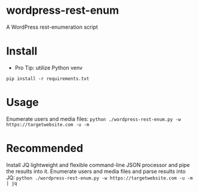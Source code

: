 # wordpress-rest-enum
A WordPress rest-enumeration script

# Install
- Pro Tip: utilize Python venv

`pip install -r requirements.txt`

# Usage
Enumerate users and media files: `python ./wordpress-rest-enum.py -w https://targetwebsite.com -u -m `

# Recommended
Install JQ lightweight and flexible command-line JSON processor and pipe the results into it.
Enumerate users and media files and parse results into JQ: `python ./wordpress-rest-enum.py -w https://targetwebsite.com -u -m | jq`
